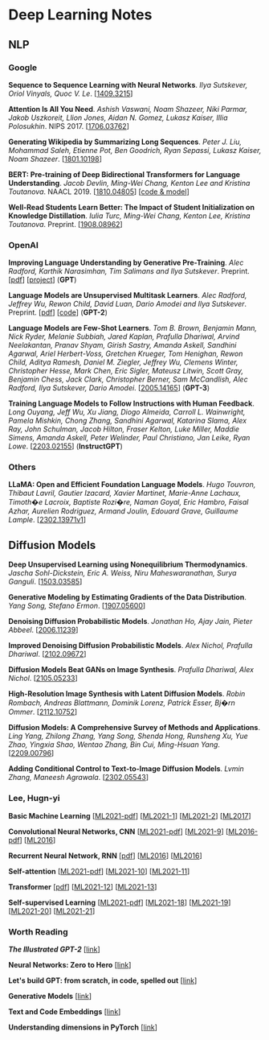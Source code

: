 # Deep Learning Notes

## NLP

### Google

**Sequence to Sequence Learning with Neural Networks**. _Ilya Sutskever, Oriol Vinyals, Quoc V. Le_. [[1409.3215](https://arxiv.org/abs/1409.3215)]

**Attention Is All You Need**. _Ashish Vaswani, Noam Shazeer, Niki Parmar, Jakob Uszkoreit, Llion Jones, Aidan N. Gomez, Lukasz Kaiser, Illia Polosukhin_. NIPS 2017. [[1706.03762](https://arxiv.org/abs/1706.03762)]

**Generating Wikipedia by Summarizing Long Sequences**. _Peter J. Liu, Mohammad Saleh, Etienne Pot, Ben Goodrich, Ryan Sepassi, Lukasz Kaiser, Noam Shazeer_. [[1801.10198](https://arxiv.org/abs/1801.10198)]

**BERT: Pre-training of Deep Bidirectional Transformers for Language Understanding**. _Jacob Devlin, Ming-Wei Chang, Kenton Lee and Kristina Toutanova_. NAACL 2019. [[1810.04805](https://arxiv.org/pdf/1810.04805.pdf)] [[code & model](https://github.com/google-research/bert)]

**Well-Read Students Learn Better: The Impact of Student Initialization on Knowledge Distillation**. _Iulia Turc, Ming-Wei Chang, Kenton Lee, Kristina Toutanova_. Preprint. [[1908.08962](https://arxiv.org/pdf/1908.08962.pdf)]

### OpenAI

**Improving Language Understanding by Generative Pre-Training**. _Alec Radford, Karthik Narasimhan, Tim Salimans and Ilya Sutskever_. Preprint. [[pdf](https://s3-us-west-2.amazonaws.com/openai-assets/research-covers/language-unsupervised/language_understanding_paper.pdf)] [[project](https://openai.com/blog/language-unsupervised/)] (**GPT**)

**Language Models are Unsupervised Multitask Learners**. _Alec Radford, Jeffrey Wu, Rewon Child, David Luan, Dario Amodei and Ilya Sutskever_. Preprint. [[pdf](https://d4mucfpksywv.cloudfront.net/better-language-models/language_models_are_unsupervised_multitask_learners.pdf)] [[code](https://github.com/openai/gpt-2)] (**GPT-2**)

**Language Models are Few-Shot Learners**. _Tom B. Brown, Benjamin Mann, Nick Ryder, Melanie Subbiah, Jared Kaplan, Prafulla Dhariwal, Arvind Neelakantan, Pranav Shyam, Girish Sastry, Amanda Askell, Sandhini Agarwal, Ariel Herbert-Voss, Gretchen Krueger, Tom Henighan, Rewon
Child, Aditya Ramesh, Daniel M. Ziegler, Jeffrey Wu, Clemens Winter, Christopher Hesse, Mark Chen, Eric Sigler, Mateusz Litwin, Scott Gray, Benjamin Chess, Jack Clark, Christopher Berner, Sam McCandlish, Alec Radford, Ilya Sutskever, Dario Amodei_. [[2005.14165](https://arxiv.org/abs/2005.14165)] (**GPT-3**)

**Training Language Models to Follow Instructions with Human Feedback**. _Long Ouyang, Jeff Wu, Xu Jiang, Diogo Almeida, Carroll L. Wainwright, Pamela Mishkin, Chong Zhang, Sandhini Agarwal, Katarina Slama, Alex Ray, John Schulman, Jacob Hilton, Fraser Kelton, Luke Miller, Maddie Simens, Amanda Askell, Peter Welinder, Paul Christiano, Jan Leike, Ryan Lowe_. [[2203.02155](https://arxiv.org/abs/2203.02155)] (**InstructGPT**)

### Others

**LLaMA: Open and Efficient Foundation Language Models**. _Hugo Touvron, Thibaut Lavril, Gautier Izacard, Xavier Martinet, Marie-Anne Lachaux, Timoth�e Lacroix, Baptiste Rozi�re, Naman Goyal, Eric Hambro, Faisal Azhar, Aurelien Rodriguez, Armand Joulin, Edouard Grave, Guillaume Lample_. [[2302.13971v1](https://arxiv.org/abs/2302.13971v1)]

## Diffusion Models

**Deep Unsupervised Learning using Nonequilibrium Thermodynamics**. _Jascha Sohl-Dickstein, Eric A. Weiss, Niru Maheswaranathan, Surya Ganguli_. [[1503.03585](https://arxiv.org/abs/1503.03585)]

**Generative Modeling by Estimating Gradients of the Data Distribution**. _Yang Song, Stefano Ermon_. [[1907.05600](https://arxiv.org/abs/1907.05600)]

**Denoising Diffusion Probabilistic Models**. _Jonathan Ho, Ajay Jain, Pieter Abbeel_. [[2006.11239](https://arxiv.org/abs/2006.11239)]

**Improved Denoising Diffusion Probabilistic Models**. _Alex Nichol, Prafulla Dhariwal_. [[2102.09672](https://arxiv.org/abs/2102.09672)]

**Diffusion Models Beat GANs on Image Synthesis**. _Prafulla Dhariwal, Alex Nichol_. [[2105.05233](https://arxiv.org/abs/2105.05233)]

**High-Resolution Image Synthesis with Latent Diffusion Models**. _Robin Rombach, Andreas Blattmann, Dominik Lorenz, Patrick Esser, Bj�rn Ommer_. [[2112.10752](https://arxiv.org/abs/2112.10752)]

**Diffusion Models: A Comprehensive Survey of Methods and Applications**. _Ling Yang, Zhilong Zhang, Yang Song, Shenda Hong, Runsheng Xu, Yue Zhao, Yingxia Shao, Wentao Zhang, Bin Cui, Ming-Hsuan Yang_. [[2209.00796](https://arxiv.org/abs/2209.00796)]

**Adding Conditional Control to Text-to-Image Diffusion Models**. _Lvmin Zhang, Maneesh Agrawala_. [[2302.05543](https://arxiv.org/abs/2302.05543)]

### Lee, Hugn-yi

**Basic Machine Learning**
[[ML2021-pdf](<https://speech.ee.ntu.edu.tw/~hylee/ml/ml2021-course-data/regression%20(v16).pdf>)]
[[ML2021-1](https://youtu.be/Ye018rCVvOo)]
[[ML2021-2](https://youtu.be/bHcJCp2Fyxs)]
[[ML2017](https://youtu.be/CXgbekl66jc)]

**Convolutional Neural Networks, CNN**
[[ML2021-pdf](https://speech.ee.ntu.edu.tw/~hylee/ml/ml2021-course-data/cnn_v4.pdf)]
[[ML2021-9](https://youtu.be/OP5HcXJg2Aw)]
[[ML2016-pdf](<https://speech.ee.ntu.edu.tw/~tlkagk/courses/ML_2016/Lecture/CNN%20(v2).pdf>)]
[[ML2016](https://youtu.be/FrKWiRv254g)]

**Recurrent Neural Network, RNN**
[[pdf](<https://speech.ee.ntu.edu.tw/~tlkagk/courses/ML_2016/Lecture/RNN%20(v2).pdf>)]
[[ML2016](https://youtu.be/xCGidAeyS4M)]
[[ML2016](https://youtu.be/rTqmWlnwz_0)]

**Self-attention**
[[ML2021-pdf](https://speech.ee.ntu.edu.tw/~hylee/ml/ml2021-course-data/self_v7.pdf)]
[[ML2021-10](https://youtu.be/hYdO9CscNes)]
[[ML2021-11](https://youtu.be/gmsMY5kc-zw)]

**Transformer**
[[pdf](https://speech.ee.ntu.edu.tw/~hylee/ml/ml2021-course-data/seq2seq_v9.pdf)]
[[ML2021-12](https://youtu.be/n9TlOhRjYoc)]
[[ML2021-13](https://youtu.be/N6aRv06iv2g)]

**Self-supervised Learning**
[[ML2021-pdf](https://speech.ee.ntu.edu.tw/~hylee/ml/ml2021-course-data/bert_v8.pdf)]
[[ML2021-18](https://youtu.be/e422eloJ0W4)]
[[ML2021-19](https://youtu.be/gh0hewYkjgo)]
[[ML2021-20](https://youtu.be/ExXA05i8DEQ)]
[[ML2021-21](https://youtu.be/WY_E0Sd4K80)]

### Worth Reading

**_The Illustrated GPT-2_** [[link](https://jalammar.github.io/illustrated-gpt2/)]

**Neural Networks: Zero to Hero** [[link](https://karpathy.ai/zero-to-hero.html)]

**Let's build GPT: from scratch, in code, spelled out** [[link](https://youtu.be/kCc8FmEb1nY)]

**Generative Models** [[link](https://openai.com/blog/generative-models/)]

**Text and Code Embeddings** [[link](https://openai.com/blog/introducing-text-and-code-embeddings/)]

**Understanding dimensions in PyTorch** [[link](https://towardsdatascience.com/understanding-dimensions-in-pytorch-6edf9972d3be)]
